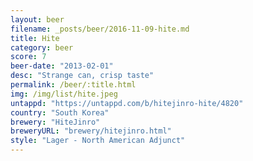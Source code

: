 ```yaml
---
layout: beer
filename: _posts/beer/2016-11-09-hite.md
title: Hite
category: beer
score: 7
beer-date: "2013-02-01"
desc: "Strange can, crisp taste"
permalink: /beer/:title.html
img: /img/list/hite.jpeg
untappd: "https://untappd.com/b/hitejinro-hite/4820"
country: "South Korea"
brewery: "HiteJinro"
breweryURL: "brewery/hitejinro.html"
style: "Lager - North American Adjunct"
---
```

